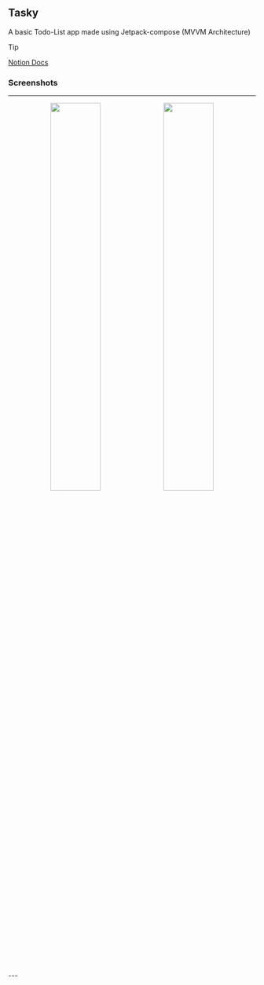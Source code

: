 Tasky
---

A basic Todo-List app made using Jetpack-compose (MVVM Architecture)

> [!TIP]
> [Notion Docs](https://immediate-amusement-e5a.notion.site/Tasky-886056ae786f45d19c88f052be45656a?pvs=4)

### Screenshots
---

<p align="center">
  <img src="https://github.com/Ashwani1330/Tasky/assets/84962178/ed500e14-f356-4f57-9d5b-00ce8b0904d2" width="45%" />
  <img src="https://github.com/Ashwani1330/Tasky/assets/84962178/b24ab61c-6438-4b8a-9ad0-d1ac2baa15ae" width="45%" />
</p>
---
